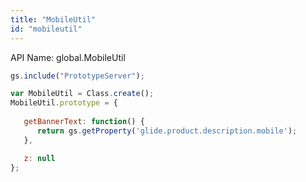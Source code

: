 ```yaml
---
title: "MobileUtil"
id: "mobileutil"
---
```


API Name: global.MobileUtil

```js
gs.include("PrototypeServer");

var MobileUtil = Class.create();
MobileUtil.prototype = {
   
   getBannerText: function() {
      return gs.getProperty('glide.product.description.mobile');   
   },

   z: null
};


```